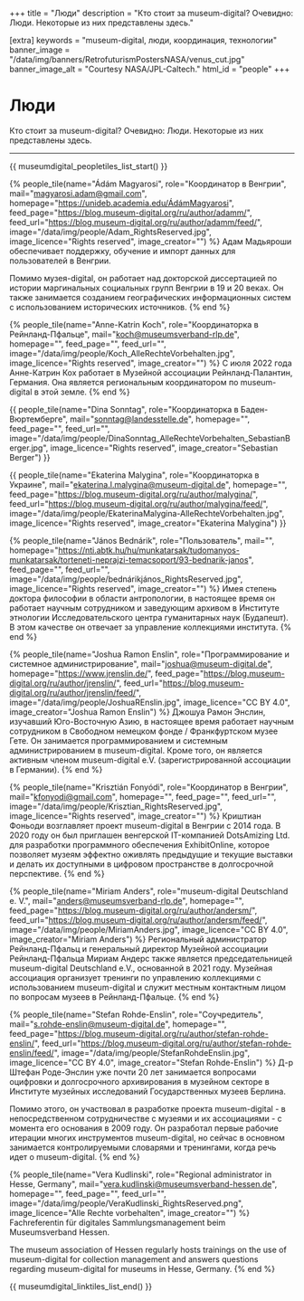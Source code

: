 +++
title = "Люди"
description = "Кто стоит за museum-digital? Очевидно: Люди. Некоторые из них представлены здесь."

[extra]
keywords = "museum-digital, люди, координация, технологии"
banner_image = "/data/img/banners/RetrofuturismPostersNASA/venus_cut.jpg"
banner_image_alt = "Courtesy NASA/JPL-Caltech."
html_id = "people"
+++

# Люди

Кто стоит за museum-digital? Очевидно: Люди. Некоторые из них представлены здесь.

---------------------

{{ museumdigital_peopletiles_list_start() }}

{% people_tile(name="Ádám Magyarosi",
    role="Координатор в Венгрии",
    mail="magyarosi.adam@gmail.com",
    homepage="https://unideb.academia.edu/ÁdámMagyarosi",
    feed_page="https://blog.museum-digital.org/ru/author/adamm/",
    feed_url="https://blog.museum-digital.org/ru/author/adamm/feed/",
    image="/data/img/people/Adam_RightsReserved.jpg",
    image_licence="Rights reserved",
    image_creator="") %}
Адам Мадьяроши обеспечивает поддержку, обучение и импорт данных для пользователей в Венгрии.

Помимо музея-digital, он работает над докторской диссертацией по истории маргинальных социальных групп Венгрии в 19 и 20 веках. Он также занимается созданием географических информационных систем с использованием исторических источников.
{% end %}

{% people_tile(name="Anne-Katrin Koch",
    role="Координаторка в Рейнланд-Пфальце",
    mail="koch@museumsverband-rlp.de",
    homepage="",
    feed_page="",
    feed_url="",
    image="/data/img/people/Koch_AlleRechteVorbehalten.jpg",
    image_licence="Rights reserved",
    image_creator="") %}
С июля 2022 года Анне-Катрин Кох работает в Музейной ассоциации Рейнланд-Палантин, Германия. Она является региональным координатором по museum-digital в этой земле.
{% end %}

{{ people_tile(name="Dina Sonntag",
    role="Координаторка в Баден-Вюртемберге",
    mail="sonntag@landesstelle.de",
    homepage="",
    feed_page="",
    feed_url="",
    image="/data/img/people/DinaSonntag_AlleRechteVorbehalten_SebastianBerger.jpg",
    image_licence="Rights reserved",
    image_creator="Sebastian Berger") }}

{{ people_tile(name="Ekaterina Malygina",
    role="Координаторка в Украине",
    mail="ekaterina.l.malygina@museum-digital.de",
    homepage="",
    feed_page="https://blog.museum-digital.org/ru/author/malygina/",
    feed_url="https://blog.museum-digital.org/ru/author/malygina/feed/",
    image="/data/img/people/EkaterinaMalygina-AlleRechteVorbehalten.jpg",
    image_licence="Rights reserved",
    image_creator="Ekaterina Malygina") }}

{% people_tile(name="János Bednárik",
    role="Пользователь",
    mail="",
    homepage="https://nti.abtk.hu/hu/munkatarsak/tudomanyos-munkatarsak/torteneti-neprajzi-temacsoport/93-bednarik-janos",
    feed_page="",
    feed_url="",
    image="/data/img/people/bednárikjános_RightsReserved.jpg",
    image_licence="Rights reserved",
    image_creator="") %}
    Имея степень доктора философии в области антропологии, в настоящее время он работает научным сотрудником и заведующим архивом в Институте этнологии Исследовательского центра гуманитарных наук (Будапешт). В этом качестве он отвечает за управление коллекциями института.
{% end %}

{% people_tile(name="Joshua Ramon Enslin",
    role="Программирование и системное администрирование",
    mail="joshua@museum-digital.de",
    homepage="https://www.jrenslin.de/",
    feed_page="https://blog.museum-digital.org/ru/author/jrenslin/",
    feed_url="https://blog.museum-digital.org/ru/author/jrenslin/feed/",
    image="/data/img/people/JoshuaREnslin.jpg",
    image_licence="CC BY 4.0",
    image_creator="Joshua Ramon Enslin") %}
Джошуа Рамон Энслин, изучавший Юго-Восточную Азию, в настоящее время работает научным сотрудником в Свободном немецком фонде / Франкфуртском музее Гете. Он занимается программированием и системным администрированием в museum-digital. Кроме того, он является активным членом museum-digital e.V. (зарегистрированной ассоциации в Германии).
{% end %}

{% people_tile(name="Krisztián Fonyódi",
    role="Координатор в Венгрии",
    mail="kfonyodi@gmail.com",
    homepage="",
    feed_page="",
    feed_url="",
    image="/data/img/people/Krisztian_RightsReserved.jpg",
    image_licence="Rights reserved",
    image_creator="") %}
    Криштиан Фоньоди возглавляет проект museum-digital в Венгрии с 2014 года. В 2020 году он был приглашен венгерской IT-компанией DotsAmizing Ltd. для разработки программного обеспечения ExhibitOnline, которое позволяет музеям эффектно оживлять предыдущие и текущие выставки и делать их доступными в цифровом пространстве в долгосрочной перспективе.
{% end %}

{% people_tile(name="Miriam Anders",
    role="museum-digital Deutschland e. V.",
    mail="anders@museumsverband-rlp.de",
    homepage="",
    feed_page="https://blog.museum-digital.org/ru/author/andersm/",
    feed_url="https://blog.museum-digital.org/ru/author/andersm/feed/",
    image="/data/img/people/MiriamAnders.jpg",
    image_licence="CC BY 4.0",
    image_creator="Miriam Anders") %}
    Региональный администратор Рейнланд-Пфальц и генеральный директор Музейной ассоциации Рейнланд-Пфальца Мириам Андерс также является председательницей museum-digital Deutschland e.V., основанной в 2021 году. Музейная ассоциация организует тренинги по управлению коллекциями с использованием museum-digital и служит местным контактным лицом по вопросам музеев в Рейнланд-Пфальце.
{% end %}

{% people_tile(name="Stefan Rohde-Enslin",
    role="Соучредитель",
    mail="s.rohde-enslin@museum-digital.de",
    homepage="",
    feed_page="https://blog.museum-digital.org/ru/author/stefan-rohde-enslin/",
    feed_url="https://blog.museum-digital.org/ru/author/stefan-rohde-enslin/feed/",
    image="/data/img/people/StefanRohdeEnslin.jpg",
    image_licence="CC BY 4.0",
    image_creator="Stefan Rohde-Enslin") %}
Д-р Штефан Роде-Энслин уже почти 20 лет занимается вопросами оцифровки и долгосрочного архивирования в музейном секторе в Институте музейных исследований Государственных музеев Берлина.

Помимо этого, он участвовал в разработке проекта museum-digital - в непосредственном сотрудничестве с музеями и их ассоциациями - с момента его основания в 2009 году. Он разработал первые рабочие итерации многих инструментов museum-digital, но сейчас в основном занимается контролируемыми словарями и тренингами, когда речь идет о museum-digital.
{% end %}

{% people_tile(name="Vera Kudlinski",
    role="Regional administrator in Hesse, Germany",
    mail="vera.kudlinski@museumsverband-hessen.de",
    homepage="",
    feed_page="",
    feed_url="",
    image="/data/img/people/VeraKudlinski_RightsReserved.png",
    image_licence="Alle Rechte vorbehalten",
    image_creator="") %}
Fachreferentin für digitales Sammlungsmanagement beim Museumsverband Hessen.

The museum association of Hessen regularly hosts trainings on the use of museum-digital for collection management and answers questions regarding museum-digital for museums in Hesse, Germany.
{% end %}

{{ museumdigital_linktiles_list_end() }}

<script async src=/js/people.js></script>
